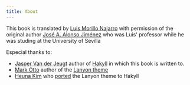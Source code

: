 ```yaml
---
title: About
---
```


This book is translated by [Luis Morillo Najarro]($github-user$) with permission of the original author [José A. Alonso Jiménez]($github-original-user$) who was Luis' professor while he was studing at the University of Sevilla

Especial thanks to:

- [Jasper Van der Jeugt](https://www.jaspervdj.be/) author of [Hakyll](https://jaspervdj.be/hakyll/) in which this book is written to.
- [Mark Otto](https://github.com/mdo) author of the [Lanyon theme](https://github.com/poole/lanyon)
- [Heuna Kim](https://github.com/hahey) who [ported]("https://github.com/hahey/lanyon-hakyll") the Lanyon theme to Hakyll
